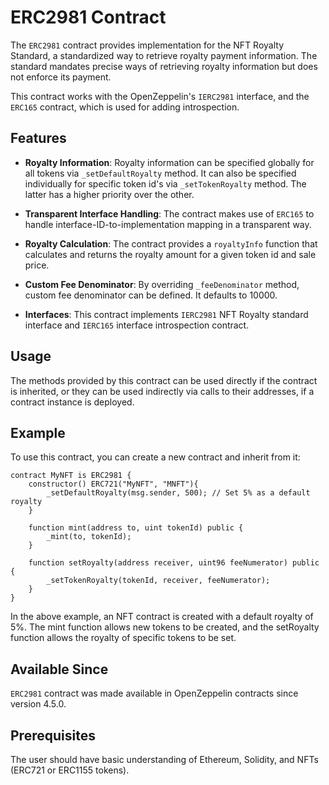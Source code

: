 # ERC2981 Contract

The `ERC2981` contract provides implementation for the NFT Royalty Standard, a standardized way to retrieve royalty payment information. The standard mandates precise ways of retrieving royalty information but does not enforce its payment.

This contract works with the OpenZeppelin's `IERC2981` interface, and the `ERC165` contract, which is used for adding introspection. 

## Features

- **Royalty Information**: Royalty information can be specified globally for all tokens via `_setDefaultRoyalty` method. It can also be specified individually for specific token id's via `_setTokenRoyalty` method. The latter has a higher priority over the other.

- **Transparent Interface Handling**: The contract makes use of `ERC165` to handle interface-ID-to-implementation mapping in a transparent way.

- **Royalty Calculation**: The contract provides a `royaltyInfo` function that calculates and returns the royalty amount for a given token id and sale price.

- **Custom Fee Denominator**: By overriding `_feeDenominator` method, custom fee denominator can be defined. It defaults to 10000. 

- **Interfaces**: This contract implements `IERC2981` NFT Royalty standard interface and `IERC165` interface introspection contract.

## Usage

The methods provided by this contract can be used directly if the contract is inherited, or they can be used indirectly via calls to their addresses, if a contract instance is deployed.

## Example

To use this contract, you can create a new contract and inherit from it:

```solidity
contract MyNFT is ERC2981 {
    constructor() ERC721("MyNFT", "MNFT"){
        _setDefaultRoyalty(msg.sender, 500); // Set 5% as a default royalty
    }

    function mint(address to, uint tokenId) public {
        _mint(to, tokenId);
    }

    function setRoyalty(address receiver, uint96 feeNumerator) public {
        _setTokenRoyalty(tokenId, receiver, feeNumerator);
    }
}
```
In the above example, an NFT contract is created with a default royalty of 5%. The mint function allows new tokens to be created, and the setRoyalty function allows the royalty of specific tokens to be set.

## Available Since

`ERC2981` contract was made available in OpenZeppelin contracts since version 4.5.0.

## Prerequisites

The user should have basic understanding of Ethereum, Solidity, and NFTs (ERC721 or ERC1155 tokens).